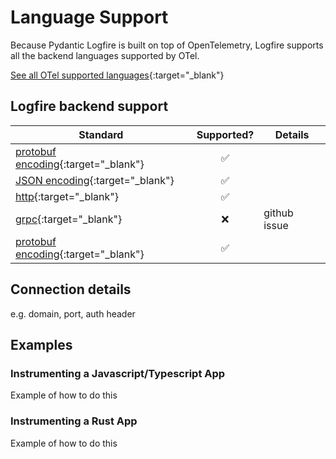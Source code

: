 # Language Support

Because Pydantic Logfire is built on top of OpenTelemetry, Logfire supports all the backend languages supported by OTel.

[See all OTel supported languages](https://opentelemetry.io/docs/languages/){:target="_blank"}

## Logfire backend support

| Standard | Supported?  | Details |
|---|:---:|---|
| [protobuf encoding](https://protobuf.dev/programming-guides/encoding/){:target="_blank"} |  ✅  |  |
| [JSON encoding](https://protobuf.dev/programming-guides/encoding/){:target="_blank"} |  ✅  |  |
| [http](https://protobuf.dev/programming-guides/encoding/){:target="_blank"} |  ✅  |  |
| [grpc](https://protobuf.dev/programming-guides/encoding/){:target="_blank"} |  ❌  | github issue |
| [protobuf encoding](https://protobuf.dev/programming-guides/encoding/){:target="_blank"} |  ✅  |  |


## Connection details
e.g. domain, port, auth header


## Examples

### Instrumenting a Javascript/Typescript App

Example of how to do this

### Instrumenting a Rust App

Example of how to do this
